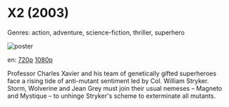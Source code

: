 # X2 (2003)

Genres: action, adventure, science-fiction, thriller, superhero

![poster](http://image.tmdb.org/t/p/w500/8TAPuoephNAiRGgBobP4xQl0QGK.jpg)

en:
  [720p](magnet:?xt=urn:btih:0CAAA8D39FC94D4E760B9D1130CD1E97D06BBF40&tr=udp://glotorrents.pw:6969/announce&tr=udp://tracker.opentrackr.org:1337/announce&tr=udp://torrent.gresille.org:80/announce&tr=udp://tracker.openbittorrent.com:80&tr=udp://tracker.coppersurfer.tk:6969&tr=udp://tracker.leechers-paradise.org:6969&tr=udp://p4p.arenabg.ch:1337&tr=udp://tracker.internetwarriors.net:1337)
  [1080p](magnet:?xt=urn:btih:399AAC78B84292A55F299A0F73FC8D159A73A92B&tr=udp://glotorrents.pw:6969/announce&tr=udp://tracker.opentrackr.org:1337/announce&tr=udp://torrent.gresille.org:80/announce&tr=udp://tracker.openbittorrent.com:80&tr=udp://tracker.coppersurfer.tk:6969&tr=udp://tracker.leechers-paradise.org:6969&tr=udp://p4p.arenabg.ch:1337&tr=udp://tracker.internetwarriors.net:1337)
  


Professor Charles Xavier and his team of genetically gifted superheroes face a rising tide of anti-mutant sentiment led by Col. William Stryker. Storm, Wolverine and Jean Grey must join their usual nemeses –  Magneto and Mystique – to unhinge Stryker's scheme to exterminate all mutants.